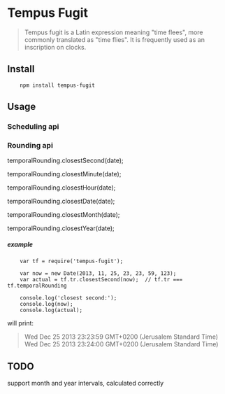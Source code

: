 Tempus Fugit
============

> Tempus fugit is a Latin expression meaning "time flees", more commonly translated as "time flies". It is frequently used as an inscription on clocks.

Install
-------
```
	npm install tempus-fugit
```

Usage
-----
### Scheduling api

### Rounding api

temporalRounding.closestSecond(date);

temporalRounding.closestMinute(date);

temporalRounding.closestHour(date);

temporalRounding.closestDate(date);

temporalRounding.closestMonth(date);

temporalRounding.closestYear(date);

##### example
```
	var tf = require('tempus-fugit');

	var now = new Date(2013, 11, 25, 23, 23, 59, 123);
	var actual = tf.tr.closestSecond(now);  // tf.tr === tf.temporalRounding

	console.log('closest second:');
	console.log(now);
	console.log(actual);

```
will print:

> Wed Dec 25 2013 23:23:59 GMT+0200 (Jerusalem Standard Time)
> Wed Dec 25 2013 23:24:00 GMT+0200 (Jerusalem Standard Time)

TODO
----
support month and year intervals, calculated correctly


